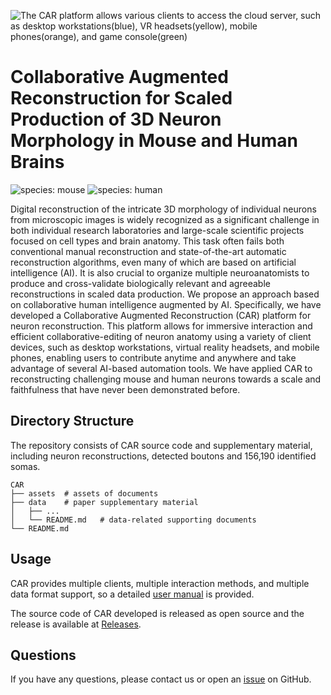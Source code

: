 ![The CAR platform allows various clients to access the cloud server, such as desktop workstations(blue), VR headsets(yellow), mobile phones(orange), and game console(green)](./assets/banner.png)

# Collaborative Augmented Reconstruction for Scaled Production of 3D Neuron Morphology in Mouse and Human Brains

![species: mouse](https://img.shields.io/badge/species-mouse-blue.svg)
![species: human](https://img.shields.io/badge/species-human-green.svg)

Digital reconstruction of the intricate 3D morphology of individual neurons from microscopic images is widely recognized as a significant challenge in both individual research laboratories and large-scale scientific projects focused on cell types and brain anatomy. This task often fails both conventional manual reconstruction and state-of-the-art automatic reconstruction algorithms, even many of which are based on artificial intelligence (AI). It is also crucial to organize multiple neuroanatomists to produce and cross-validate biologically relevant and agreeable reconstructions in scaled data production. We propose an approach based on collaborative human intelligence augmented by AI. Specifically, we have developed a Collaborative Augmented Reconstruction (CAR) platform for neuron reconstruction. This platform allows for immersive interaction and efficient collaborative-editing of neuron anatomy using a variety of client devices, such as desktop workstations, virtual reality headsets, and mobile phones, enabling users to contribute anytime and anywhere and take advantage of several AI-based automation tools. We have applied CAR to reconstructing challenging mouse and human neurons towards a scale and faithfulness that have never been demonstrated before.

## Directory Structure

The repository consists of CAR source code and supplementary material, including neuron reconstructions, detected boutons and 156,190 identified somas.

```
CAR
├── assets	# assets of documents
├── data	# paper supplementary material
│   ├── ...
│   └── README.md   # data-related supporting documents
└── README.md
```

## Usage

CAR provides multiple clients, multiple interaction methods, and multiple data format support, so a detailed [user manual](./USER_MANUAL.md) is provided.

The source code of CAR developed is released as open source and the release is available at [Releases](https://github.com/neurogeom/CAR/releases).

## Questions

If you have any questions, please contact us or open an [issue](https://github.com/neu/issues/new) on GitHub.
